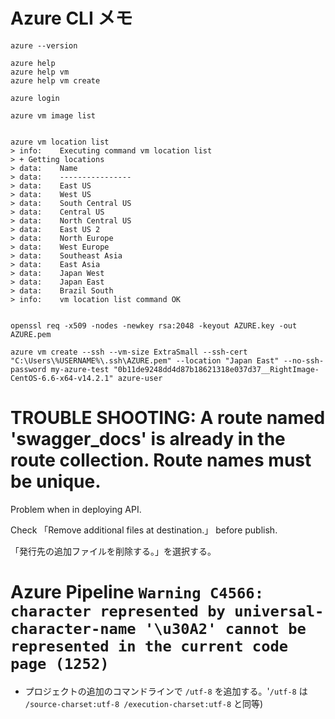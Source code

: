 # Azure CLI メモ

```
azure --version

azure help
azure help vm 
azure help vm create

azure login

azure vm image list


azure vm location list
> info:    Executing command vm location list
> + Getting locations
> data:    Name
> data:    ----------------
> data:    East US
> data:    West US
> data:    South Central US
> data:    Central US
> data:    North Central US
> data:    East US 2
> data:    North Europe
> data:    West Europe
> data:    Southeast Asia
> data:    East Asia
> data:    Japan West
> data:    Japan East
> data:    Brazil South
> info:    vm location list command OK


openssl req -x509 -nodes -newkey rsa:2048 -keyout AZURE.key -out AZURE.pem

azure vm create --ssh --vm-size ExtraSmall --ssh-cert "C:\Users\%USERNAME%\.ssh\AZURE.pem" --location "Japan East" --no-ssh-password my-azure-test "0b11de9248dd4d87b18621318e037d37__RightImage-CentOS-6.6-x64-v14.2.1" azure-user
```

# TROUBLE SHOOTING: A route named 'swagger_docs' is already in the route collection. Route names must be unique.

Problem when in deploying API.

Check 「Remove additional files at destination.」 before publish.

「発行先の追加ファイルを削除する。」を選択する。


# Azure Pipeline `Warning C4566: character represented by universal-character-name '\u30A2' cannot be represented in the current code page (1252)`

* プロジェクトの追加のコマンドラインで `/utf-8` を追加する。'`/utf-8` は `/source-charset:utf-8 /execution-charset:utf-8` と同等)
